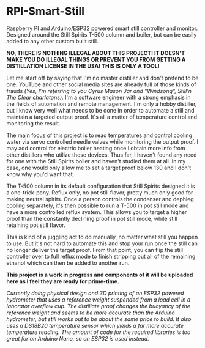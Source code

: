 # RPI-Smart-Still
Raspberry PI and Arduino/ESP32 powered smart still controller and monitor. Designed around the Still Spirits T-500 column and boiler, but can be easily added to any other custom built still.

**NO, THERE IS NOTHING ILLEGAL ABOUT THIS PROJECT! IT DOESN'T MAKE YOU DO ILLEGAL THINGS OR PREVENT YOU FROM GETTING A DISTILLATION LICENSE IN THE USA! THIS IS ONLY A TOOL!**

Let me start off by saying that I'm no master distiller and don't pretend to be one. YouTube and other social media sites are already full of those kinds of frauds *(Yes, I'm referring to you Cyrus Mason Jar and "Windsong", Still'n The Clear charlatans)*. I'm a software engineer with a strong emphasis in the fields of automation and remote management. I'm only a hobby distiller, but I know very well what needs to be done in order to automate a still and maintain a targeted output proof. It's all a matter of temperature control and monitoring the result.

The main focus of this project is to read temperatures and control cooling water via servo controlled needle valves while monitoring the output proof. I may add control for electric boiler heating once I obtain more info from other distillers who utilize these devices. Thus far, I haven't found any need for one with the Still Spirits boiler and haven't studied them at all. In my case, one would only allow me to set a target proof below 130 and I don't know why you'd want that.

The T-500 column in its default configuration that Still Spirits designed it is a one-trick-pony. Reflux only, no pot still flavor, pretty much only good for making neutral spirits. Once a person controls the condenser and dephleg cooling separately, it's then possible to run a T-500 in pot still mode and have a more controlled reflux system. This allows you to target a higher proof than the constantly declining proof in pot still mode, while still retaining pot still flavor.

This is kind of a juggling act to do manually, no matter what still you happen to use. But it's not hard to automate this and stop your run once the still can no longer deliver the target proof. From that point, you can flip the still controller over to full reflux mode to finish stripping out all of the remaining ethanol which can then be added to another run.

**This project is a work in progress and components of it will be uploaded here as I feel they are ready for prime-time.**

*Currently doing physical design and 3D printing of an ESP32 powered hydrometer that uses a reference weight suspended from a load cell in a laborator overflow cup. The distillate proof changes the buoyancy of the reference weight and seems to be more accurate than the Arduino hydrometer, but still works out to be about the same price to build. It also uses a DS18B20 temperature sensor which yields a far more accurate temperature reading. The amount of code for the required libraries is too great for an Arduino Nano, so an ESP32 is used instead.*
